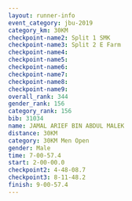 ```yaml
---
layout: runner-info 
event_category: jbu-2019 
category_km: 30KM 
checkpoint-name2: Split 1 SMK 
checkpoint-name3: Split 2 E Farm 
checkpoint-name4: 
checkpoint-name5: 
checkpoint-name6: 
checkpoint-name7: 
checkpoint-name8: 
checkpoint-name9: 
overall_rank: 344
gender_rank: 156
category_rank: 156
bib: 31034
name: JAMAL ARIEF BIN ABDUL MALEK
distance: 30KM
category: 30KM Men Open
gender: Male
time: 7-00-57.4
start: 2-00-00.0
checkpoint2: 4-48-08.7
checkpoint3: 8-11-48.2
finish: 9-00-57.4
---
```


